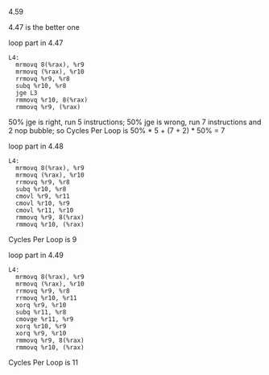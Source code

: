 4.59

4.47 is the better one

loop part in 4.47

    L4:
      mrmovq 8(%rax), %r9
      mrmovq (%rax), %r10
      rrmovq %r9, %r8
      subq %r10, %r8
      jge L3
      rmmovq %r10, 8(%rax)
      rmmovq %r9, (%rax)

50% jge is right, run 5 instructions; 50% jge is wrong, run 7 instructions and 2
nop bubble; so Cycles Per Loop is 50% * 5 + (7 + 2) * 50% = 7

loop part in 4.48

    L4:
      mrmovq 8(%rax), %r9
      mrmovq (%rax), %r10
      rrmovq %r9, %r8
      subq %r10, %r8
      cmovl %r9, %r11
      cmovl %r10, %r9
      cmovl %r11, %r10
      rmmovq %r9, 8(%rax)
      rmmovq %r10, (%rax)

Cycles Per Loop is 9


loop part in 4.49

    L4:
      mrmovq 8(%rax), %r9
      mrmovq (%rax), %r10
      rrmovq %r9, %r8
      rrmovq %r10, %r11
      xorq %r9, %r10
      subq %r11, %r8
      cmovge %r11, %r9
      xorq %r10, %r9
      xorq %r9, %r10
      rmmovq %r9, 8(%rax)
      rmmovq %r10, (%rax)

Cycles Per Loop is 11
